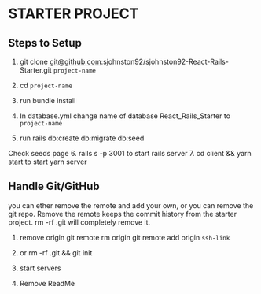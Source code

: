 # STARTER PROJECT

## Steps to Setup

1. git clone git@github.com:sjohnston92/sjohnston92-React-Rails-Starter.git `project-name`

2. cd `project-name`

3. run bundle install

4. In database.yml change name of database React_Rails_Starter to `project-name` 

5. run rails db:create db:migrate db:seed

Check seeds page
6. rails s -p 3001 to start rails server
7. cd client && yarn start to start yarn server
## Handle Git/GitHub
you can ether remove the remote and add your own, or you can remove the git repo. Remove the remote keeps the commit history from the starter project. rm -rf .git will completely remove it.

1. remove origin git remote rm origin git remote add origin `ssh-link`

2. or rm -rf .git && git init

3. start servers

4. Remove ReadMe

